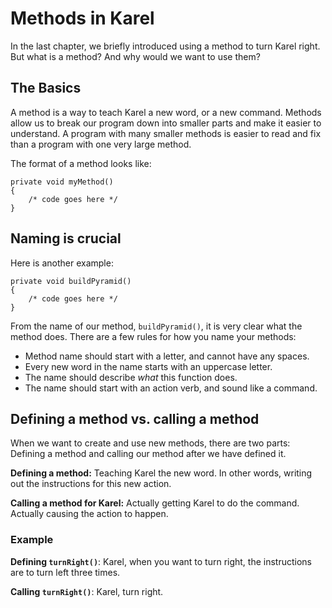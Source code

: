 # Methods in Karel

In the last chapter, we briefly introduced using a method to turn Karel right. But what is a method? And why would we want to use them?


## The Basics

A method is a way to teach Karel a new word, or a new command. Methods allow us to break our program down into smaller parts and make it easier to understand. A program with many smaller methods is easier to read and fix than a program with one very large method.

The format of a method looks like:

    private void myMethod()
    {
        /* code goes here */
    }
    
## Naming is crucial

Here is another example: 

    private void buildPyramid()
    {
        /* code goes here */
    }

From the name of our method, ```buildPyramid()```, it is very clear what the method does. There are a few rules for how you name your methods: 
* Method name should start with a letter, and cannot have any spaces.
* Every new word in the name starts with an uppercase letter.
* The name should describe *what* this function does.
* The name should start with an action verb, and sound like a command. 




## Defining a method vs. calling a method

When we want to create and use new methods, there are two parts: Defining a method and calling our method after we have defined it. 

**Defining a method:** Teaching Karel the new word. In other words, writing out the instructions for this new action.

**Calling a method for Karel:** Actually getting Karel to do the command. Actually causing the action to happen.


### Example

**Defining ```turnRight()```**: Karel, when you want to turn right, the instructions are to turn left three times.

**Calling ```turnRight()```**: Karel, turn right.


